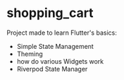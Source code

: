 # shopping_cart

Project made to learn Flutter's basics:
- Simple State Management
- Theming
- how do various Widgets work
-  Riverpod State Manager 
